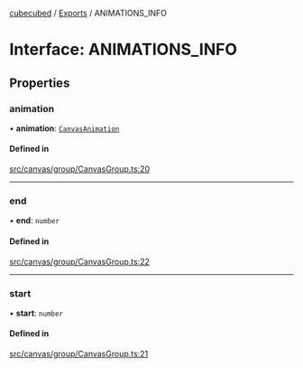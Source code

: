 [cubecubed](/reference/README.md) / [Exports](/reference/modules.md) / ANIMATIONS\_INFO

# Interface: ANIMATIONS\_INFO

## Properties

### animation

• **animation**: [`CanvasAnimation`](/reference/classes/CanvasAnimation.md)

#### Defined in

[src/canvas/group/CanvasGroup.ts:20](https://github.com/imaphatduc/cubecubed/blob/4495c75/src/canvas/group/CanvasGroup.ts#L20)

___

### end

• **end**: `number`

#### Defined in

[src/canvas/group/CanvasGroup.ts:22](https://github.com/imaphatduc/cubecubed/blob/4495c75/src/canvas/group/CanvasGroup.ts#L22)

___

### start

• **start**: `number`

#### Defined in

[src/canvas/group/CanvasGroup.ts:21](https://github.com/imaphatduc/cubecubed/blob/4495c75/src/canvas/group/CanvasGroup.ts#L21)
